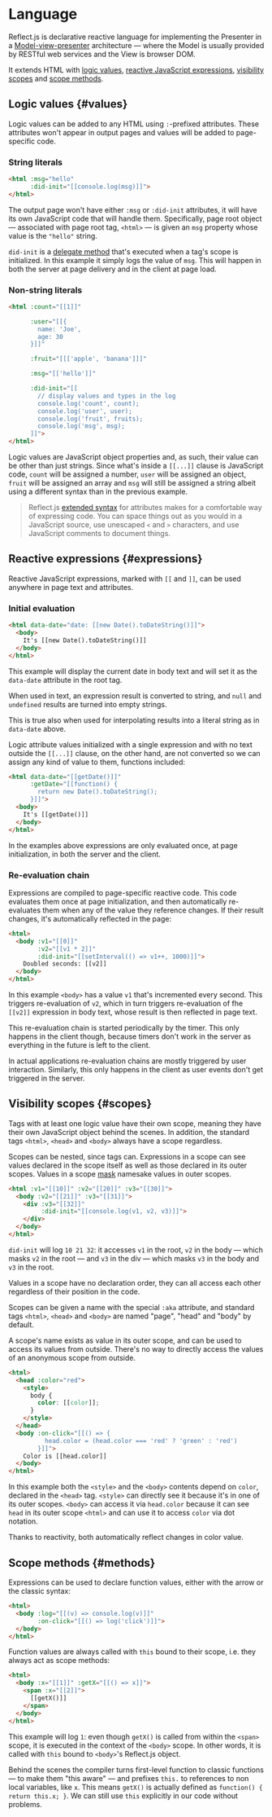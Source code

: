# Language

Reflect.js is declarative reactive language for implementing the Presenter in a [Model-view-presenter](https://en.wikipedia.org/wiki/Model%E2%80%93view%E2%80%93presenter) architecture &mdash; where the Model is usually provided by RESTful web services and the View is browser DOM.

It extends HTML with [logic values](#values), [reactive JavaScript expressions](#expressions), [visibility scopes](#scopes) and [scope methods](#methods).

## Logic values {#values}

Logic values can be added to any HTML using `:`-prefixed attributes. These attributes won't appear in output pages and values will be added to page-specific code.

### String literals

```html
<html :msg="hello"
      :did-init="[[console.log(msg)]]">
</html>
```

The output page won't have either `:msg` or `:did-init` attributes, it will have its own JavaScript code that will handle them. Specifically, page root object &mdash; associated with page root tag, `<html>` &mdash; is given an `msg` property whose value is the `"hello"` string.

`did-init` is a [delegate method](runtime#did) that's executed when a tag's scope is initialized. In this example it simply logs the value of `msg`. This will happen in both the server at page delivery and in the client at page load.

### Non-string literals

```html
<html :count="[[1]]"

      :user="[[{
        name: 'Joe',
        age: 30
      }]]"

      :fruit="[[['apple', 'banana']]]"

      :msg="[['hello']]"

      :did-init="[[
        // display values and types in the log
        console.log('count', count);
        console.log('user', user);
        console.log('fruit', fruits);
        console.log('msg', msg);
      ]]">
</html>
```

Logic values are JavaScript object properties and, as such, their value can be other than just strings. Since what's inside a `[[...]]` clause is JavaScript code, `count` will be assigned a number, `user` will be assigned an object, `fruit` will be assigned an array and `msg` will still be assigned a string albeit using a different syntax than in the previous example.

> Reflect.js [extended syntax](html#attribute-values) for attributes makes for a comfortable way of expressing code. You can space things out as you would in a JavaScript source, use unescaped `<` and `>` characters, and use JavaScript comments to document things.

## Reactive expressions {#expressions}

Reactive JavaScript expressions, marked with `[[` and `]]`, can be used anywhere in page text and attributes.

### Initial evaluation

```html
<html data-date="date: [[new Date().toDateString()]]">
  <body>
    It's [[new Date().toDateString()]]
  </body>
</html>
```

This example will display the current date in body text and will set it as the `data-date` attribute in the root tag.

When used in text, an expression result is converted to string, and `null` and `undefined` results are turned into empty strings.

This is true also when used for interpolating results into a literal string as in `data-date` above.

Logic attribute values initialized with a single expression and with no text outside the `[[...]]` clause, on the other hand, are not converted so we can assign any kind of value to them, functions included:

```html
<html data-date="[[getDate()]]"
      :getDate="[[function() {
        return new Date().toDateString();
      }]]">
  <body>
    It's [[getDate()]]
  </body>
</html>
```

In the examples above expressions are only evaluated once, at page initialization, in both the server and the client.

### Re-evaluation chain

Expressions are compiled to page-specific reactive code. This code evaluates them once at page initialization, and then automatically re-evaluates them when any of the value they reference changes. If their result changes, it's automatically reflected in the page:

```html
<html>
  <body :v1="[[0]]"
        :v2="[[v1 * 2]]"
        :did-init="[[setInterval(() => v1++, 1000)]]">
    Doubled seconds: [[v2]]
  </body>
</html>
```

In this example `<body>` has a value `v1` that's incremented every second. This triggers re-evaluation of `v2`, which in turn triggers re-evaluation of fhe `[[v2]]` expression in body text, whose result is then reflected in page text.

This re-evaluation chain is started periodically by the timer. This only happens in the client though, because timers don't work in the server as everything in the future is left to the client.

In actual applications re-evaluation chains are mostly triggered by user interaction. Similarly, this only happens in the client as user events don't get triggered in the server.

## Visibility scopes {#scopes}

Tags with at least one logic value have their own scope, meaning they have their own JavaScript object behind the scenes. In addition, the standard tags `<html>`, `<head>` and `<body>` always have a scope regardless.

Scopes can be nested, since tags can. Expressions in a scope can see values declared in the scope itself as well as those declared in its outer scopes. Values in a scope [mask](https://en.wikipedia.org/wiki/Variable_shadowing) namesake values in outer scopes.

```html
<html :v1="[[10]]" :v2="[[20]]" :v3="[[30]]">
  <body :v2="[[21]]" :v3="[[31]]">
    <div :v3="[[32]]"
         :did-init="[[console.log(v1, v2, v3)]]">
    </div>
  </body>
</html>
```

`did-init` will log `10 21 32`: it accesses `v1` in the root, `v2` in the body &mdash; which masks `v2` in the root &mdash; and `v3` in the div &mdash; which masks `v3` in the body and `v3` in the root.

Values in a scope have no declaration order, they can all access each other regardless of their position in the code.

Scopes can be given a name with the special `:aka` attribute, and standard tags `<html>`, `<head>` and `<body>` are named "page", "head" and "body" by default.

A scope's name exists as value in its outer scope, and can be used to access its values from outside. There's no way to directly access the values of an anonymous scope from outside.

```html
<html>
  <head :color="red">
    <style>
      body {
        color: [[color]];
      }
    </style>
  </head>
  <body :on-click="[[() => {
          head.color = (head.color === 'red' ? 'green' : 'red')
        }]]">
    Color is [[head.color]]
  </body>
</html>
```

In this example both the `<style>` and the `<body>` contents depend on `color`, declared in the `<head>` tag. `<style>` can directly see it because it's in one of its outer scopes. `<body>` can access it via `head.color` because it can see `head` in its outer scope `<html>` and can use it to access `color` via dot notation.

Thanks to reactivity, both automatically reflect changes in color value.

## Scope methods {#methods}

Expressions can be used to declare function values, either with the arrow or the classic syntax:

```html
<html>
  <body :log="[[(v) => console.log(v)]]"
        :on-click="[[() => log('click')]]">
  </body>
</html>
```

Function values are always called with `this` bound to their scope, i.e. they always act as scope methods:

```html
<html>
  <body :x="[[1]]" :getX="[[() => x]]">
    <span :x="[[2]]">
      [[getX()]]
    </span>
  </body>
</html>
```

This example will log `1`: even though `getX()` is called from within the `<span>` scope, it is executed in the context of the `<body>` scope. In other words, it is called with `this` bound to `<body>`'s Reflect.js object.

Behind the scenes the compiler turns first-level function to classic functions &mdash; to make them "this aware" &mdash; and prefixes `this.` to references to non local variables, like `x`. This means `getX()` is actually defined as `function() { return this.x; }`. We can still use `this` explicitly in our code without problems.
